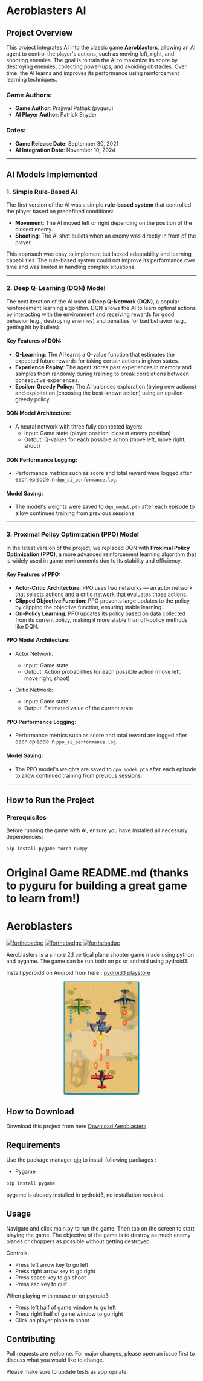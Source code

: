 # Aeroblasters AI

## Project Overview

This project integrates AI into the classic game **Aeroblasters**, allowing an AI agent to control the player's actions, such as moving left, right, and shooting enemies. The goal is to train the AI to maximize its score by destroying enemies, collecting power-ups, and avoiding obstacles. Over time, the AI learns and improves its performance using reinforcement learning techniques.

### Game Authors:
- **Game Author**: Prajjwal Pathak (pyguru)
- **AI Player Author**: Patrick Snyder

### Dates:
- **Game Release Date**: September 30, 2021
- **AI Integration Date**: November 10, 2024

---

## AI Models Implemented

### 1. **Simple Rule-Based AI**

The first version of the AI was a simple **rule-based system** that controlled the player based on predefined conditions:
- **Movement**: The AI moved left or right depending on the position of the closest enemy.
- **Shooting**: The AI shot bullets when an enemy was directly in front of the player.

This approach was easy to implement but lacked adaptability and learning capabilities. The rule-based system could not improve its performance over time and was limited in handling complex situations.

---

### 2. **Deep Q-Learning (DQN) Model**

The next iteration of the AI used a **Deep Q-Network (DQN)**, a popular reinforcement learning algorithm. DQN allows the AI to learn optimal actions by interacting with the environment and receiving rewards for good behavior (e.g., destroying enemies) and penalties for bad behavior (e.g., getting hit by bullets).

#### Key Features of DQN:
- **Q-Learning**: The AI learns a Q-value function that estimates the expected future rewards for taking certain actions in given states.
- **Experience Replay**: The agent stores past experiences in memory and samples them randomly during training to break correlations between consecutive experiences.
- **Epsilon-Greedy Policy**: The AI balances exploration (trying new actions) and exploitation (choosing the best-known action) using an epsilon-greedy policy.

#### DQN Model Architecture:
- A neural network with three fully connected layers:
  - Input: Game state (player position, closest enemy position)
  - Output: Q-values for each possible action (move left, move right, shoot)

#### DQN Performance Logging:
- Performance metrics such as score and total reward were logged after each episode in `dqn_ai_performance.log`.

#### Model Saving:
- The model's weights were saved to `dqn_model.pth` after each episode to allow continued training from previous sessions.

---

### 3. **Proximal Policy Optimization (PPO) Model**

In the latest version of the project, we replaced DQN with **Proximal Policy Optimization (PPO)**, a more advanced reinforcement learning algorithm that is widely used in game environments due to its stability and efficiency.

#### Key Features of PPO:
- **Actor-Critic Architecture**: PPO uses two networks — an actor network that selects actions and a critic network that evaluates those actions.
- **Clipped Objective Function**: PPO prevents large updates to the policy by clipping the objective function, ensuring stable learning.
- **On-Policy Learning**: PPO updates its policy based on data collected from its current policy, making it more stable than off-policy methods like DQN.

#### PPO Model Architecture:
- Actor Network:
  - Input: Game state
  - Output: Action probabilities for each possible action (move left, move right, shoot)

- Critic Network:
  - Input: Game state
  - Output: Estimated value of the current state

#### PPO Performance Logging:
- Performance metrics such as score and total reward are logged after each episode in `ppo_ai_performance.log`.

#### Model Saving:
- The PPO model's weights are saved to `ppo_model.pth` after each episode to allow continued training from previous sessions.

---

## How to Run the Project

### Prerequisites
Before running the game with AI, ensure you have installed all necessary dependencies:

```bash 
pip install pygame torch numpy
```

# Original Game README.md (thanks to pyguru for building a great game to learn from!)
# Aeroblasters

[![forthebadge](https://forthebadge.com/images/badges/built-with-love.svg)](https://forthebadge.com)
[![forthebadge](https://forthebadge.com/images/badges/made-with-python.svg)](https://forthebadge.com)
[![forthebadge](https://forthebadge.com/images/badges/check-it-out.svg)](https://forthebadge.com)


Aeroblasters is a simple 2d vertical plane shooter game made using python and pygame. The game can  be run both on pc or android using pydroid3.

Install pydroid3 on Android from here : [pydroid3 playstore](https://play.google.com/store/apps/details?id=ru.iiec.pydroid3&hl=en_IN&gl=US)

<p align='center'>
  <img src='app.png' width=200 height=300>
</p>

## How to Download

Download this project from here [Download Aeroblasters](https://downgit.github.io/#/home?url=https://github.com/pyGuru123/Python-Games/tree/master/Aeroblasters)

## Requirements

Use the package manager [pip](https://pip.pypa.io/en/stable/) to install following packages :-
* Pygame

```bash
pip install pygame
```

pygame is already installed in pydroid3, no installation required.

## Usage

Navigate and click main.py to run the game. Then tap on the screen to start playing the game. The objective of the game is to destroy as much enemy planes or choppers as possible without getting destroyed. 

Controls:
* Press left arrow key to go left
* Press right arrow key to go right
* Press space key to go shoot
* Press esc key to quit

When playing with mouse or on pydroid3
* Press left half of game window to go left
* Press right half of game window to go right
* Click on player plane to shoot

## Contributing
Pull requests are welcome. For major changes, please open an issue first to discuss what you would like to change.

Please make sure to update tests as appropriate.
